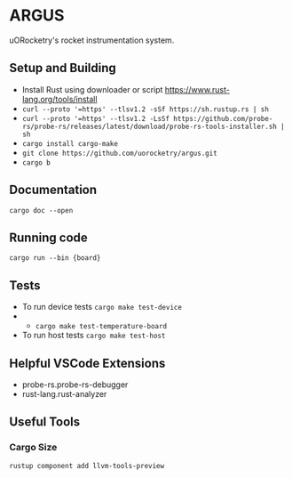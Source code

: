 # ARGUS 
uORocketry's rocket instrumentation system. 

## Setup and Building 

- Install Rust using downloader or script https://www.rust-lang.org/tools/install
- `curl --proto '=https' --tlsv1.2 -sSf https://sh.rustup.rs | sh`
- `curl --proto '=https' --tlsv1.2 -LsSf https://github.com/probe-rs/probe-rs/releases/latest/download/probe-rs-tools-installer.sh | sh`
- `cargo install cargo-make`
- `git clone https://github.com/uorocketry/argus.git`
- `cargo b`

## Documentation 
`cargo doc --open`

## Running code 
`cargo run --bin {board}`

## Tests 
- To run device tests `cargo make test-device` 
- - `cargo make test-temperature-board`
- To run host tests `cargo make test-host` 

## Helpful VSCode Extensions 
- probe-rs.probe-rs-debugger
- rust-lang.rust-analyzer

## Useful Tools
### Cargo Size
`rustup component add llvm-tools-preview`
